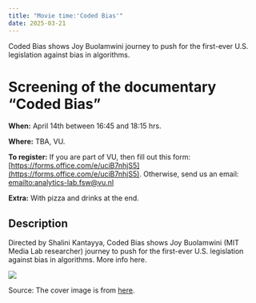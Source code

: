```yaml
---
title: "Movie time:'Coded Bias'"
date: 2025-03-21
---
```


Coded Bias shows Joy Buolamwini journey to push for the first-ever U.S. legislation against bias in algorithms.


# Screening of the documentary “Coded Bias”

**When:** April 14th between 16:45 and 18:15 hrs.

**Where:** TBA, VU.

**To register:** If you are part of VU, then fill out this form: [https://forms.office.com/e/uciB7nhjS5](https://forms.office.com/e/uciB7nhjS5). Otherwise, send us an email: [emailto:analytics-lab.fsw@vu.nl](analytics-lab.fsw@vu.nl)

**Extra:** With pizza and drinks at the end.

## Description

Directed by Shalini Kantayya, Coded Bias shows Joy Buolamwini (MIT Media Lab researcher) journey to push for the first-ever U.S. legislation against bias in algorithms. More info here.

<img src="https://m.media-amazon.com/images/M/MV5BYzY4NTdkYTQtMjU3ZS00MTZjLWJlM2UtMDkwNDU5ZDVhZTE2XkEyXkFqcGc@._V1_.jpg"/>

Source: The cover image is from [here](https://www.imdb.com/title/tt11394170/).